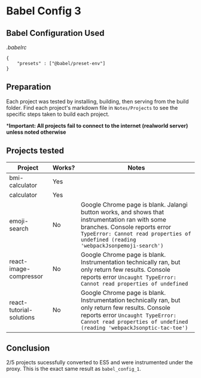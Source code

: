 # Babel Config 3

## Babel Configuration Used
*.babelrc*
```
{
	"presets" : ["@babel/preset-env"]
}
```

## Preparation
Each project was tested by installing, building, then serving from the build folder. Find each project's markdown file in `Notes/Projects` to see the specific steps taken to build each project.

***Important: All projects fail to connect to the internet (realworld server) unless noted otherwise**

## Projects tested
Project | Works? | Notes
---|---|---
bmi-calculator | Yes | 
calculator | Yes | 
emoji-search | No | Google Chrome page is blank. Jalangi button works, and shows that instrumentation ran with some branches. Console reports error `TypeError: Cannot read properties of undefined (reading 'webpackJsonpemoji-search')`
react-image-compressor | No | Google Chrome page is blank. Instrumentation technically ran, but only return few results. Console reports error `Uncaught TypeError: Cannot read properties of undefined`
react-tutorial-solutions | No | Google Chrome page is blank. Instrumentation technically ran, but only return few results. Console reports error `Uncaught TypeError: Cannot read properties of undefined (reading 'webpackJsonptic-tac-toe')`

## Conclusion
2/5 projects sucessfully converted to ES5 and were instrumented under the proxy. This is the exact same result as `babel_config_1`.